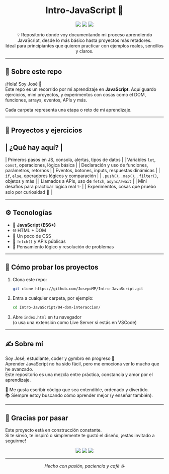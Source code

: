 <h1 align="center"> Intro‑JavaScript 🧠</h1>

<p align="center">
  <img src="https://img.shields.io/badge/JavaScript-Learning-orange?logo=javascript" />
  <img src="https://img.shields.io/badge/Status-En%20proceso-FF6B6B" />
  <img src="https://komarev.com/ghpvc/?username=JosepoMP&label=Vistas&color=orange" />
</p>

<p align="center">💡 Repositorio donde voy documentando mi proceso aprendiendo JavaScript, desde lo más básico hasta proyectos más retadores.<br> Ideal para principiantes que quieren practicar con ejemplos reales, sencillos y claros.</p>

---

## 🌟 Sobre este repo

¡Hola! Soy José 👋  
Este repo es un recorrido por mi aprendizaje en **JavaScript**. Aquí guardo ejercicios, mini proyectos, y experimentos con cosas como el DOM, funciones, arrays, eventos, APIs y más.

Cada carpeta representa una etapa o reto de mi aprendizaje.

---

## 🧪 Proyectos y ejercicios

| ¿Qué hay aquí? |
------------------
| Primeros pasos en JS, consola, alertas, tipos de datos |
| Variables `let`, `const`, operaciones, lógica básica |
| Declaración y uso de funciones, parámetros, retornos |
| Eventos, botones, inputs, respuestas dinámicas |
| `if`, `else`, operadores lógicos y comparación |
| `.push()`, `.map()`, `.filter()`, objetos y más |
| Llamados a APIs, uso de `fetch`, `async/await` |
| Mini desafíos para practicar lógica real ✨ |
| Experimentos, cosas que pruebo solo por curiosidad 🧪 |

---

## ⚙️ Tecnologías

- 🧠 **JavaScript (ES6+)**
- 🌐 HTML + DOM
- 🎨 Un poco de CSS
- 🔄 `fetch()` y APIs públicas
- 🧩 Pensamiento lógico y resolución de problemas

---

## 🚀 Cómo probar los proyectos

1. Clona este repo:
   ```bash
   git clone https://github.com/JosepoMP/Intro-JavaScript.git
   ```
2. Entra a cualquier carpeta, por ejemplo:
   ```bash
   cd Intro-JavaScript/04-dom-interaccion/
   ```
3. Abre `index.html` en tu navegador  
   (o usa una extensión como Live Server si estás en VSCode)

---

## ✍️ Sobre mí

Soy José, estudiante, coder y gymbro en progreso 💪  
Aprender JavaScript no ha sido fácil, pero me emociona ver lo mucho que he avanzado.  
Este repositorio es una mezcla entre práctica, constancia y amor por el aprendizaje.  

💬 Me gusta escribir código que sea entendible, ordenado y divertido.  
📚 Siempre estoy buscando cómo aprender mejor (y enseñar también).

---

## 🧡 Gracias por pasar

Este proyecto está en construcción constante.  
Si te sirvió, te inspiró o simplemente te gustó el diseño, ¡estás invitado a seguirme!

<p align="center">
  <a href="https://github.com/JosepoMP" target="_blank"><img src="https://img.shields.io/badge/GitHub-@JosepoMP-181717?logo=github" /></a>
  <a href="mailto:jos*****@gmail.com"><img src="https://img.shields.io/badge/Gmail-Contacto-D14836?logo=gmail&logoColor=white" /></a>
  <a href="https://www.linkedin.com/in/josepatino" target="_blank"><img src="https://img.shields.io/badge/LinkedIn-José_Patiño-0077B5?logo=linkedin&logoColor=white" /></a>
</p>

---

<p align="center"><i>Hecho con pasión, paciencia y café ☕</i></p>
